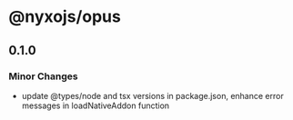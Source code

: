 # @nyxojs/opus

## 0.1.0

### Minor Changes

- update @types/node and tsx versions in package.json, enhance error messages in loadNativeAddon function
